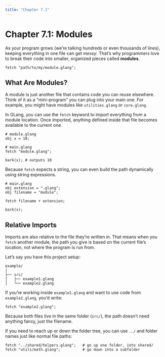```yaml
---
title: "Chapter 7.1"
---
```


# Chapter 7.1: Modules

As your program grows (we’re talking hundreds or even thousands of lines), keeping everything in one file can get _messy_. That’s why programmers love to break their code into smaller, organized pieces called **modules**.

```glang
fetch "path/to/my/module.glang";
```

## What Are Modules?

A module is just another file that contains code you can reuse elsewhere. Think of it as a “mini-program” you can plug into your main one. For example, you might have modules like `utilities.glang` or `core.glang`.

In GLang, you can use the `fetch` keyword to import everything from a module location. Once imported, anything defined inside that file becomes available to the current one.

```glang
# module.glang
obj x = 10;
```

```glang
# main.glang
fetch "module.glang";

bark(x); # outputs 10
```

Because `fetch` expects a string, you can even build the path dynamically using string expressions.

```glang
# main.glang
obj extension = ".glang";
obj filename = "module";

fetch filename + extension;

bark(x);
```

## Relative Imports

Imports are also relative to the file they’re written in. That means when you `fetch` another module, the path you give is based on the current file’s location, not where the program is run from.

Let’s say you have this project setup:

```
example/
│
├── src/
│   ├── example1.glang
│   └── example2.glang
```

If you’re working inside `example1.glang` and want to use code from `example2.glang`, you’d write:

```glang
fetch "example2.glang";
```

Because both files live in the same folder (`src/`), the path doesn’t need anything fancy, just the filename.

If you need to reach up or down the folder tree, you can use `../` and folder names just like normal file paths:

```glang
fetch "../shared/helpers.glang";   # go up one folder, into shared/
fetch "utils/math.glang";          # go down into a subfolder
```
